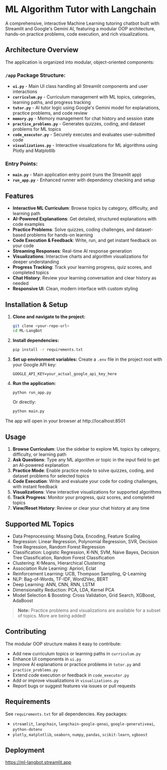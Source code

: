 # ML Algorithm Tutor with Langchain

A comprehensive, interactive Machine Learning tutoring chatbot built with Streamlit and Google's Gemini AI, featuring a modular OOP architecture, hands-on practice problems, code execution, and rich visualizations.

## Architecture Overview

The application is organized into modular, object-oriented components:

### `/app` Package Structure:
- **`ui.py`** - Main UI class handling all Streamlit components and user interactions
- **`curriculum.py`** - Curriculum management with ML topics, categories, learning paths, and progress tracking
- **`tutor.py`** - AI tutor logic using Google's Gemini model for explanations, practice problems, and code review
- **`memory.py`** - Memory management for chat history and session state
- **`practice_problems.py`** - Generates quizzes, coding, and dataset problems for ML topics
- **`code_executor.py`** - Securely executes and evaluates user-submitted code
- **`visualizations.py`** - Interactive visualizations for ML algorithms using Plotly and Matplotlib

### Entry Points:
- **`main.py`** - Main application entry point (runs the Streamlit app)
- **`run_app.py`** - Enhanced runner with dependency checking and setup

## Features

- **Interactive ML Curriculum**: Browse topics by category, difficulty, and learning path
- **AI-Powered Explanations**: Get detailed, structured explanations with code examples
- **Practice Problems**: Solve quizzes, coding challenges, and dataset-based problems for hands-on learning
- **Code Execution & Feedback**: Write, run, and get instant feedback on your code
- **Streaming Responses**: Real-time AI response generation
- **Visualizations**: Interactive charts and algorithm visualizations for deeper understanding
- **Progress Tracking**: Track your learning progress, quiz scores, and completed topics
- **Chat History**: Review your learning conversation and clear history as needed
- **Responsive UI**: Clean, modern interface with custom styling

## Installation & Setup

1. **Clone and navigate to the project:**
   ```bash
   git clone <your-repo-url>
   cd ML-LangBot
   ```

2. **Install dependencies:**
   ```bash
   pip install -r requirements.txt
   ```

3. **Set up environment variables:**
   Create a `.env` file in the project root with your Google API key:
   ```env
   GOOGLE_API_KEY=your_actual_google_api_key_here
   ```

4. **Run the application:**
   ```bash
   python run_app.py
   ```
   Or directly:
   ```bash
   python main.py
   ```

The app will open in your browser at http://localhost:8501

## Usage

1. **Browse Curriculum**: Use the sidebar to explore ML topics by category, difficulty, or learning path
2. **Ask Questions**: Type any ML algorithm or topic in the input field to get an AI-powered explanation
3. **Practice Mode**: Enable practice mode to solve quizzes, coding, and dataset problems for selected topics
4. **Code Execution**: Write and evaluate your code for coding challenges, with instant feedback
5. **Visualizations**: View interactive visualizations for supported algorithms
6. **Track Progress**: Monitor your progress, quiz scores, and completed topics
7. **View/Reset History**: Review or clear your chat history at any time

## Supported ML Topics

- Data Preprocessing: Missing Data, Encoding, Feature Scaling
- Regression: Linear Regression, Polynomial Regression, SVR, Decision Tree Regression, Random Forest Regression
- Classification: Logistic Regression, K-NN, SVM, Naive Bayes, Decision Tree Classification, Random Forest Classification
- Clustering: K-Means, Hierarchical Clustering
- Association Rule Learning: Apriori, Eclat
- Reinforcement Learning: UCB, Thompson Sampling, Q-Learning
- NLP: Bag-of-Words, TF-IDF, Word2Vec, BERT
- Deep Learning: ANN, CNN, RNN, LSTM
- Dimensionality Reduction: PCA, LDA, Kernel PCA
- Model Selection & Boosting: Cross Validation, Grid Search, XGBoost, AdaBoost

> **Note:** Practice problems and visualizations are available for a subset of topics. More are being added!

## Contributing

The modular OOP structure makes it easy to contribute:
- Add new curriculum topics or learning paths in `curriculum.py`
- Enhance UI components in `ui.py`
- Improve AI explanations or practice problems in `tutor.py` and `practice_problems.py`
- Extend code execution or feedback in `code_executor.py`
- Add or improve visualizations in `visualizations.py`
- Report bugs or suggest features via issues or pull requests

## Requirements

See `requirements.txt` for all dependencies. Key packages:
- `streamlit`, `langchain`, `langchain-google-genai`, `google-generativeai`, `python-dotenv`
- `plotly`, `matplotlib`, `seaborn`, `numpy`, `pandas`, `scikit-learn`, `xgboost`

## Deployment

   https://ml-langbot.streamlit.app
   
